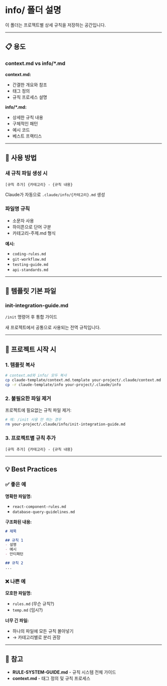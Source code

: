 # info/ 폴더 설명

이 폴더는 프로젝트별 상세 규칙을 저장하는 공간입니다.

---

## 📋 용도

### context.md vs info/*.md

**context.md:**
- 간결한 개요와 참조
- 태그 정의
- 규칙 프로세스 설명

**info/*.md:**
- 상세한 규칙 내용
- 구체적인 패턴
- 예시 코드
- 베스트 프랙티스

---

## 🎯 사용 방법

### 새 규칙 파일 생성 시

```
[규칙 추가] {카테고리} - {규칙 내용}
```

Claude가 자동으로 `.claude/info/{카테고리}.md` 생성

### 파일명 규칙

- 소문자 사용
- 하이픈으로 단어 구분
- 카테고리-주제.md 형식

**예시:**
- `coding-rules.md`
- `git-workflow.md`
- `testing-guide.md`
- `api-standards.md`

---

## 📁 템플릿 기본 파일

### init-integration-guide.md
`/init` 명령어 후 통합 가이드

새 프로젝트에서 공통으로 사용되는 전역 규칙입니다.

---

## 🔄 프로젝트 시작 시

### 1. 템플릿 복사

```bash
# context.md와 info/ 모두 복사
cp claude-template/context.md.template your-project/.claude/context.md
cp -r claude-template/info your-project/.claude/info
```

### 2. 불필요한 파일 제거

프로젝트에 필요없는 규칙 파일 제거:

```bash
# 예: /init 사용 안 하는 경우
rm your-project/.claude/info/init-integration-guide.md
```

### 3. 프로젝트별 규칙 추가

```
[규칙 추가] {카테고리} - {규칙 내용}
```

---

## 💡 Best Practices

### ✅ 좋은 예

**명확한 파일명:**
- `react-component-rules.md`
- `database-query-guidelines.md`

**구조화된 내용:**
```markdown
# 제목

## 규칙 1
- 설명
- 예시
- 안티패턴

## 규칙 2
...
```

### ❌ 나쁜 예

**모호한 파일명:**
- `rules.md` (무슨 규칙?)
- `temp.md` (임시?)

**너무 긴 파일:**
- 하나의 파일에 모든 규칙 몰아넣기
- → 카테고리별로 분리 권장

---

## 📌 참고

- **RULE-SYSTEM-GUIDE.md** - 규칙 시스템 전체 가이드
- **context.md** - 태그 정의 및 규칙 프로세스
